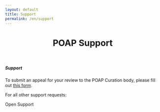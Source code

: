 ```yaml
---
layout: default
title: Support
permalink: /en/support
---
```



<header class="page-header">
  <div class="header-bg-fade-in"></div>
  <div class="header-bg-fade-out"></div>
  <div class="container py-5 mt-5 mb-4 pt-lg-0 my-lg-0 poap-purple-dark">
    <div class="text-center my-0 my-md-3 my-lg-5">
      <h1 class="display-6 fw-bold mb-2">POAP Support</h1>
    </div>
  </div>
</header>


<section class="">
  <div class="container">
    <div class="row justify-content-center my-5">
      <div class="col col-md-10 col-lg-6 col-xm-5">
        <div class="card rounded-3 h-100 text-center">
          <div class="card-header"></div>
          <div class="card-body poap-purple-dark">
            <h5 class="card-title">Support</h5>
            <p class="card-text mb-2">To submit an appeal for your review to the POAP Curation body, please fill out <a href="https://poap.typeform.com/appeal" target="_blank">this form</a>.</p>
            <p class="card-text">For all other support requests:</p>
            <a class="btn btn-primary px-4" onclick="Intercom('show');">Open Support</a>
          </div>
          <div class="card-footer"></div>
        </div>
      </div>
    </div>
  </div>
</section>

